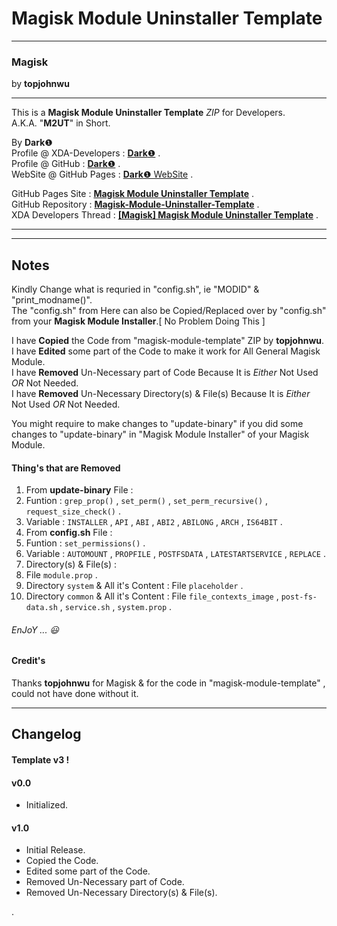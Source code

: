 # Magisk Module Uninstaller Template #  

----------

### Magisk ###  
by **topjohnwu**  

----------

This is a **Magisk Module Uninstaller Template** *ZIP* for Developers.  
A.K.A. "**M2UT**" in Short.  
  
By **Dark**❶  
Profile @ XDA-Developers : [**Dark**❶](http://forum.xda-developers.com/member.php?u=7292542 "XDA Profile") .  
Profile @ GitHub : [**Dark**❶](https://github.com/dark-1 "GitHub Profile") .   
WebSite @ GitHub Pages : [**Dark**❶ WebSite](https://dark-1.github.io "GitHub WebSite") .   
  
  
GitHub Pages Site : [**Magisk Module Uninstaller Template**](https://dark-1.github.io/Magisk-Module-Uninstaller-Template "GitHub Pages") .  
GitHub Repository : [**Magisk-Module-Uninstaller-Template**](https://github.com/dark-1/Magisk-Module-Uninstaller-Template "GitHub") .  
XDA Developers Thread : [**[Magisk] Magisk Module Uninstaller Template**](https://forum.xda-developers.com/apps/magisk/magisk-module-uninstaller-template-t3597600 "XDA Developers") .  
  

----------

----------

## Notes ##  
  
Kindly Change what is requried in "config.sh", ie "MODID" & "print_modname()".  
The "config.sh" from Here can also be Copied/Replaced over by "config.sh" from your **Magisk Module Installer**.[ No Problem Doing This ]  
  
I have **Copied** the Code from "magisk-module-template" ZIP by **topjohnwu**.  
I have **Edited** some part of the Code to make it work for All General Magisk Module.  
I have **Removed** Un-Necessary part of Code Because It is *Either* Not Used *OR* Not Needed.  
I have **Removed** Un-Necessary Directory(s) & File(s) Because It is *Either* Not Used *OR* Not Needed.  
  
You might require to make changes to "update-binary" if you did some changes to "update-binary" in "Magisk Module Installer" of your Magisk Module.    
  
#### Thing's that are Removed ####  
  
1. From **update-binary** File :  
  1. Funtion : `grep_prop()` , `set_perm()` , `set_perm_recursive()` , `request_size_check()` .  
  2. Variable : `INSTALLER` , `API` , `ABI` , `ABI2` , `ABILONG` , `ARCH` , `IS64BIT` .  
2. From **config.sh** File :  
  1. Funtion : `set_permissions()` .  
  2. Variable : `AUTOMOUNT` , `PROPFILE` , `POSTFSDATA` , `LATESTARTSERVICE` , `REPLACE` .  
3. Directory(s) & File(s) :  
  1. File `module.prop` .  
  2. Directory `system` & All it's Content : File `placeholder` .  
  3. Directory `common` & All it's Content : File `file_contexts_image` , `post-fs-data.sh` , `service.sh` , `system.prop` .  
  
  
###### EnJoY ...  :smiley: ######  
  
#### Credit's ####
  
Thanks **topjohnwu** for Magisk & for the code in "magisk-module-template" , could not have done without it.  
  

----------

## Changelog ##  
#### Template v3 ! ####  
#### v0.0 ####  
- Initialized.  

#### v1.0 ####  
- Initial Release.  
- Copied the Code.  
- Edited some part of the Code.  
- Removed Un-Necessary part of Code.  
- Removed Un-Necessary Directory(s) & File(s).  
  
.

